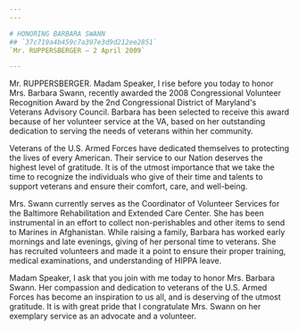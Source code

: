 ```yaml
---
---

# HONORING BARBARA SWANN
## `37c719a4b459c7a397e3d9d212ee2851`
`Mr. RUPPERSBERGER — 2 April 2009`

---
```



Mr. RUPPERSBERGER. Madam Speaker, I rise before you today to honor 
Mrs. Barbara Swann, recently awarded the 2008 Congressional Volunteer 
Recognition Award by the 2nd Congressional District of Maryland's 
Veterans Advisory Council. Barbara has been selected to receive this 
award because of her volunteer service at the VA, based on her 
outstanding dedication to serving the needs of veterans within her 
community.

Veterans of the U.S. Armed Forces have dedicated themselves to 
protecting the lives of every American. Their service to our Nation 
deserves the highest level of gratitude. It is of the utmost importance 
that we take the time to recognize the individuals who give of their 
time and talents to support veterans and ensure their comfort, care, 
and well-being.

Mrs. Swann currently serves as the Coordinator of Volunteer Services 
for the Baltimore Rehabilitation and Extended Care Center. She has been 
instrumental in an effort to collect non-perishables and other items to 
send to Marines in Afghanistan. While raising a family, Barbara has 
worked early mornings and late evenings, giving of her personal time to 
veterans. She has recruited volunteers and made it a point to ensure 
their proper training, medical examinations, and understanding of HIPPA 
leave.

Madam Speaker, I ask that you join with me today to honor Mrs. 
Barbara Swann. Her compassion and dedication to veterans of the U.S. 
Armed Forces has become an inspiration to us all, and is deserving of 
the utmost gratitude. It is with great pride that I congratulate Mrs. 
Swann on her exemplary service as an advocate and a volunteer.
